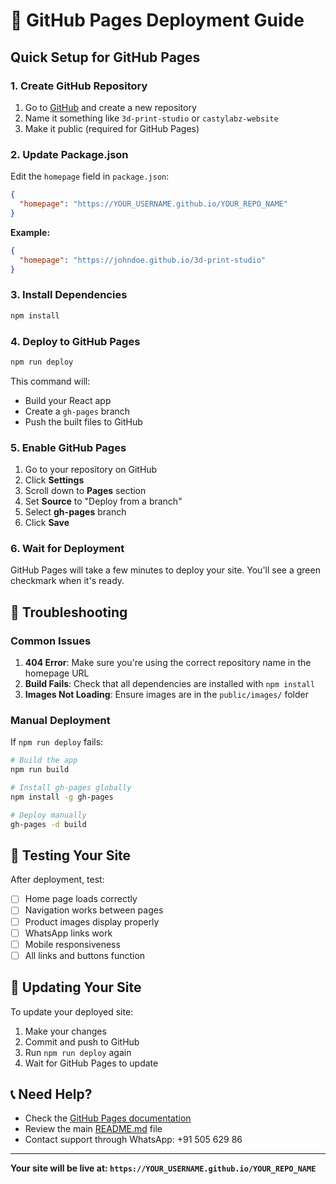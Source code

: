 # 🚀 GitHub Pages Deployment Guide

## Quick Setup for GitHub Pages

### 1. Create GitHub Repository

1. Go to [GitHub](https://github.com) and create a new repository
2. Name it something like `3d-print-studio` or `castylabz-website`
3. Make it public (required for GitHub Pages)

### 2. Update Package.json

Edit the `homepage` field in `package.json`:

```json
{
  "homepage": "https://YOUR_USERNAME.github.io/YOUR_REPO_NAME"
}
```

**Example:**
```json
{
  "homepage": "https://johndoe.github.io/3d-print-studio"
}
```

### 3. Install Dependencies

```bash
npm install
```

### 4. Deploy to GitHub Pages

```bash
npm run deploy
```

This command will:
- Build your React app
- Create a `gh-pages` branch
- Push the built files to GitHub

### 5. Enable GitHub Pages

1. Go to your repository on GitHub
2. Click **Settings**
3. Scroll down to **Pages** section
4. Set **Source** to "Deploy from a branch"
5. Select **gh-pages** branch
6. Click **Save**

### 6. Wait for Deployment

GitHub Pages will take a few minutes to deploy your site. You'll see a green checkmark when it's ready.

## 🔧 Troubleshooting

### Common Issues

1. **404 Error**: Make sure you're using the correct repository name in the homepage URL
2. **Build Fails**: Check that all dependencies are installed with `npm install`
3. **Images Not Loading**: Ensure images are in the `public/images/` folder

### Manual Deployment

If `npm run deploy` fails:

```bash
# Build the app
npm run build

# Install gh-pages globally
npm install -g gh-pages

# Deploy manually
gh-pages -d build
```

## 📱 Testing Your Site

After deployment, test:
- [ ] Home page loads correctly
- [ ] Navigation works between pages
- [ ] Product images display properly
- [ ] WhatsApp links work
- [ ] Mobile responsiveness
- [ ] All links and buttons function

## 🔄 Updating Your Site

To update your deployed site:

1. Make your changes
2. Commit and push to GitHub
3. Run `npm run deploy` again
4. Wait for GitHub Pages to update

## 📞 Need Help?

- Check the [GitHub Pages documentation](https://pages.github.com/)
- Review the main [README.md](README.md) file
- Contact support through WhatsApp: +91 505 629 86

---

**Your site will be live at: `https://YOUR_USERNAME.github.io/YOUR_REPO_NAME`**
